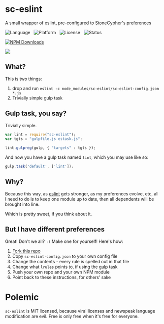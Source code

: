 sc-eslint
=========

A small wrapper of eslint, pre-configured to StoneCypher's preferences

![Language](http://img.shields.io/badge/Language-Javascript/JSX-000000.svg) &nbsp;
![Platform](http://img.shields.io/badge/Platform-Node-000000.svg) &nbsp;
![License](http://img.shields.io/badge/License-MIT-000055.svg) &nbsp;
![Status](http://img.shields.io/travis/StoneCypher/sc-eslint.svg)

[![NPM Downloads](http://img.shields.io/npm/dm/sc-eslint.svg)](https://npmjs.org/package/sc-eslint)

![](https://nodei.co/npm/sc-eslint.png?stars=true&downloads=true)





What?
-----

This is two things:

1. drop and run `eslint -c node_modules/sc-eslint/sc-eslint-config.json *.js`
1. Trivially simple gulp task





Gulp task, you say?
-------------------

Trivially simple.

```javascript
var lint = require("sc-eslint");
var tgts = "gulpfile.js estask.js";

lint.gulpreg(gulp, { "targets" : tgts });
```

And now you have a gulp task named `lint`, which you may use like so:

```javascript
gulp.task('default', ['lint']);
```





Why?
----

Because this way, as [eslint](http://eslint.org/) gets stronger, as my preferences evolve, etc, all I need to do is to
keep one module up to date, then all dependents will be brought into line.

Which is pretty sweet, if you think about it.





But I have different preferences
--------------------------------

Great!  Don't we all?  `:)`  Make one for yourself!  Here's how:

1. [Fork this repo](https://github.com/StoneCypher/sc-eslint/fork)
1. Copy `sc-eslint-config.json` to your own config file
1. Change the contents - every rule is spelled out in that file
1. Change what `lrules` points to, if using the gulp task
1. Push your own repo and your own NPM module
1. Point back to these instructions, for others' sake





Polemic
=======

`sc-eslint` is MIT licensed, because viral licenses and newspeak language modification are evil. Free is only free when it's free for everyone.